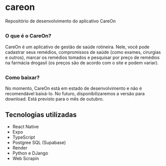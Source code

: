 # careon
Repositório de desenvolvimento do aplicativo CareOn

##

### O que é o CareOn? 
CareOn é um aplicativo de gestão de saúde rotineira. Nele, você pode cadastrar seus remédios, compromissos de saúde (como exames, cirurgias e outros),  marcar os remédios tomados e pesquisar por preço de remédios na farmácia drogasil (os preços são de acordo com o site e podem variar).
##
### Como baixar?
No momento, CareOn está em estado de desenvolvimento e não é recomendável baixá-lo. No futuro, disponibilizaremos a versão para download. Está previsto para o mês de outubro.

## Tecnologias utilizadas
- React Native
- Expo
- TypeScript
- Postgree SQL (Supabase)
- Render
- Python e DJango
- Web Scrapin

